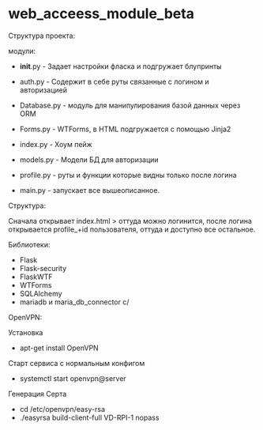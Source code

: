 # web_acceess_module_beta

Структура проекта:



модули:

- __init__.py - Задает настройки фласка и подгружает блупринты
- auth.py - Содержит в себе руты связанные с логином и авторизацией
- Database.py - модуль для манипулирования базой данных через ORM
- Forms.py - WTForms, в HTML подгружается с помощью Jinja2
- index.py - Хоум пейж
- models.py - Модели БД для авторизации
- profile.py - руты и функции которые видны только после логина

- main.py - запускает все вышеописанное.


Структура:

Сначала открывает index.html > оттуда можно логинится, после логина открывается profile_+id пользователя, оттуда и доступно все остальное.


Библиотеки:

- Flask
- Flask-security
- FlaskWTF
- WTForms
- SQLAlchemy
- mariadb и maria_db_connector c/


OpenVPN:

Установка
- apt-get install OpenVPN

Старт сервиса с нормальным конфигом 

- systemctl start openvpn@server 

Генерация Серта 

- cd /etc/openvpn/easy-rsa 
- ./easyrsa build-client-full VD-RPI-1 nopass
